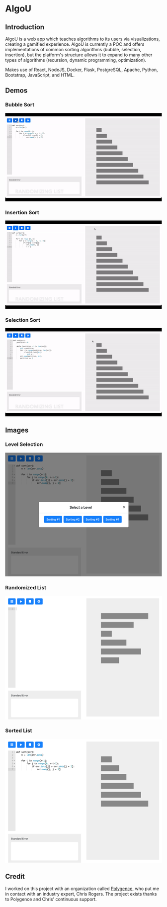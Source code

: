 # AlgoU

## Introduction
AlgoU is a web app which teaches algorithms to its users via visualizations, creating a gamified experience. AlgoU is currently a POC and offers implementations of common sorting algorithms (bubble, selection, insertion), but the platform's structure allows it to expand to many other types of algorithms (recursion, dynamic programming, optimization). 

Makes use of React, NodeJS, Docker, Flask, PostgreSQL, Apache, Python, Bootstrap, JavaScript, and HTML.


## Demos

### Bubble Sort
![Bubble Sort](/assets/Bubble%20Sort.gif)

### Insertion Sort
![Insertion Sort](/assets/Insertion%20Edited.gif)

### Selection Sort
![Selection Sort](/assets/Selection%20Edited.gif)


## Images

### Level Selection
![Level Select](/assets/Level%20Select.png)

### Randomized List
![Level Select](/assets/Randomized%20List.png)

### Sorted List
![Level Select](/assets/Sorted%20List.png)

## Credit

I worked on this project with an organization called [Polygence](https://polygence.com/), who put me in contact with an industry expert, Chris Rogers. The project exists thanks to Polygence and Chris' continuous support.